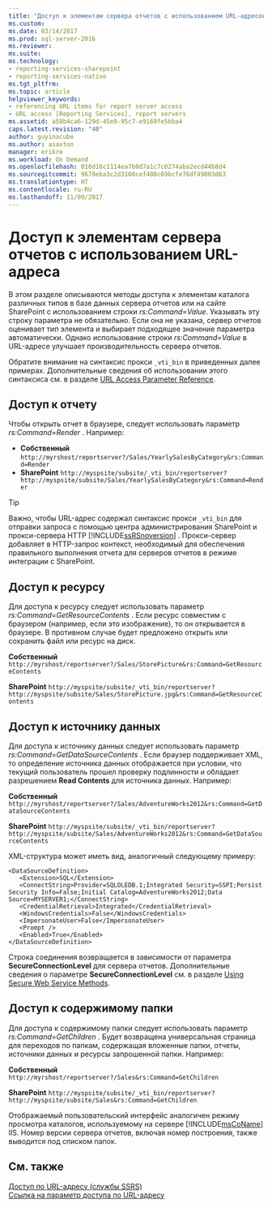 ```yaml
---
title: "Доступ к элементам сервера отчетов с использованием URL-адресов | Документы Майкрософт"
ms.custom: 
ms.date: 03/14/2017
ms.prod: sql-server-2016
ms.reviewer: 
ms.suite: 
ms.technology:
- reporting-services-sharepoint
- reporting-services-native
ms.tgt_pltfrm: 
ms.topic: article
helpviewer_keywords:
- referencing URL items for report server access
- URL access [Reporting Services], report servers
ms.assetid: a58b4ca6-129d-45e9-95c7-e9169fe5bba4
caps.latest.revision: "40"
author: guyinacube
ms.author: asaxton
manager: erikre
ms.workload: On Demand
ms.openlocfilehash: 010d16c1114ea7b8d7a1c7c0274aba2ecd44b8d4
ms.sourcegitcommit: 9678eba3c2d3100cef408c69bcfe76df49803d63
ms.translationtype: HT
ms.contentlocale: ru-RU
ms.lasthandoff: 11/09/2017
---
```

# <a name="access-report-server-items-using-url-access"></a>Доступ к элементам сервера отчетов с использованием URL-адреса
  В этом разделе описываются методы доступа к элементам каталога различных типов в базе данных сервера отчетов или на сайте SharePoint с использованием строки *rs:Command*=*Value*. Указывать эту строку параметра не обязательно. Если она не указана, сервер отчетов оценивает тип элемента и выбирает подходящее значение параметра автоматически. Однако использование строки *rs:Command*=*Value* в URL-адресе улучшает производительность сервера отчетов.  
  
 Обратите внимание на синтаксис прокси `_vti_bin` в приведенных далее примерах. Дополнительные сведения об использовании этого синтаксиса см. в разделе [URL Access Parameter Reference](../reporting-services/url-access-parameter-reference.md).  
  
## <a name="access-a-report"></a>Доступ к отчету  
 Чтобы открыть отчет в браузере, следует использовать параметр *rs:Command*=*Render* . Например:  
  
 - **Собственный** `http://myrshost/reportserver?/Sales/YearlySalesByCategory&rs:Command=Render`  
 - **SharePoint** `http://myspsite/subsite/_vti_bin/reportserver?http://myspsite/subsite/Sales/YearlySalesByCategory&rs:Command=Render`  
  
> [!TIP]  
>  Важно, чтобы URL-адрес содержал синтаксис прокси `_vti_bin` для отправки запроса с помощью центра администрирования SharePoint и прокси-сервера HTTP [!INCLUDE[ssRSnoversion](../includes/ssrsnoversion-md.md)] . Прокси-сервер добавляет в HTTP-запрос контекст, необходимый для обеспечения правильного выполнения отчета для серверов отчетов в режиме интеграции с SharePoint.  
  
## <a name="access-a-resource"></a>Доступ к ресурсу  
 Для доступа к ресурсу следует использовать параметр *rs:Command*=*GetResourceContents* . Если ресурс совместим с браузером (например, если это изображение), то он открывается в браузере. В противном случае будет предложено открыть или сохранить файл или ресурс на диск.  
  
 **Собственный** `http://myrshost/reportserver?/Sales/StorePicture&rs:Command=GetResourceContents`  
  
 **SharePoint** `http://myspsite/subsite/_vti_bin/reportserver?http://myspsite/subsite/Sales/StorePicture.jpg&rs:Command=GetResourceContents`  
  
## <a name="access-a-data-source"></a>Доступ к источнику данных  
 Для доступа к источнику данных следует использовать параметр *rs:Command*=*GetDataSourceContents* . Если браузер поддерживает XML, то определение источника данных отображается при условии, что текущий пользователь прошел проверку подлинности и обладает разрешением **Read Contents** для источника данных. Например:  
  
 **Собственный** `http://myrshost/reportserver?/Sales/AdventureWorks2012&rs:Command=GetDataSourceContents`  
  
 **SharePoint** `http://myspsite/subsite/_vti_bin/reportserver?http://myspsite/subsite/Sales/AdventureWorks2012&rs:Command=GetDataSourceContents`  
  
 XML-структура может иметь вид, аналогичный следующему примеру:  
  
```  
<DataSourceDefinition>  
   <Extension>SQL</Extension>  
   <ConnectString>Provider=SQLOLEDB.1;Integrated Security=SSPI;Persist Security Info=False;Initial Catalog=AdventureWorks2012;Data Source=MYSERVER1;</ConnectString>  
   <CredentialRetrieval>Integrated</CredentialRetrieval>  
   <WindowsCredentials>False</WindowsCredentials>  
   <ImpersonateUser>False</ImpersonateUser>  
   <Prompt />  
   <Enabled>True</Enabled>  
</DataSourceDefinition>  
```  
  
 Строка соединения возвращается в зависимости от параметра **SecureConnectionLevel** для сервера отчетов. Дополнительные сведения о параметре **SecureConnectionLevel** см. в разделе [Using Secure Web Service Methods](../reporting-services/report-server-web-service/net-framework/using-secure-web-service-methods.md).  
  
## <a name="access-the-contents-of-a-folder"></a>Доступ к содержимому папки  
 Для доступа к содержимому папки следует использовать параметр *rs:Command*=*GetChildren* . Будет возвращена универсальная страница для переходов по папкам, содержащая вложенные папки, отчеты, источники данных и ресурсы запрошенной папки. Например:  
  
 **Собственный** `http://myrshost/reportserver?/Sales&rs:Command=GetChildren`  
  
 **SharePoint** `http://myspsite/subsite/_vti_bin/reportserver?http://myspsite/subsite/Sales&rs:Command=GetChildren`  
  
 Отображаемый пользовательский интерфейс аналогичен режиму просмотра каталогов, используемому на сервере [!INCLUDE[msCoName](../includes/msconame-md.md)] IIS. Номер версии сервера отчетов, включая номер построения, также выводится под списком папок.  
  
## <a name="see-also"></a>См. также  
 [Доступ по URL-адресу (службы SSRS)](../reporting-services/url-access-ssrs.md)   
 [Ссылка на параметр доступа по URL-адресу](../reporting-services/url-access-parameter-reference.md) 
